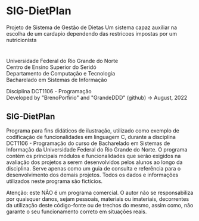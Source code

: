# SIG-DietPlan
Projeto de Sistema de Gestão de Dietas
Um sistema capaz auxiliar na escolha de um cardapio dependendo das restricoes impostas por um nutricionista
#

Universidade Federal do Rio Grande do Norte \
Centro de Ensino Superior do Seridó \
Departamento de Computação e Tecnologia \
Bacharelado em Sistemas de Informação

Disciplina DCT1106 - Programação \
Developed by "BrenoPorfirio" and "GrandeDDD" (github) -> August, 2022

## SIG-DietPlan

Programa para fins didáticos de ilustração, utilizado como exemplo de codificação de funcionalidades em linguagem C, durante a disciplina DCT1106 - Programação do curso de Bacharelado em Sistemas de Informação da Universidade Federal do Rio Grande do Norte. O programa contém os principais módulos e funcionalidades que serão exigidos na avaliação dos projetos a serem desenvolvidos pelos alunos ao longo da disciplina. Serve apenas como um guia de consulta e referência para o desenvolvimento dos demais projetos. Todos os dados e informações utilizados neste programa são fictícios. 

Atenção: este NÃO é um programa comercial. O autor não se responsabiliza por quaisquer danos, sejam pessoais, materiais ou imateriais, decorrentes da utilização deste código-fonte ou de trechos do mesmo, assim como, não garante o seu funcionamento correto em situações reais.
